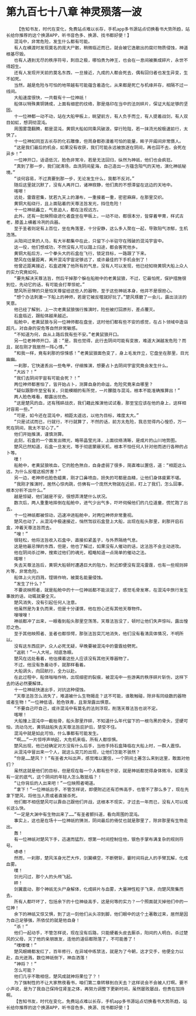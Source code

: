 # 第九百七十八章 神灵殒落一波
        【告知书友，时代在变化，免费站点难以长存，手机app多书源站点切换看书大势所趋，站长给你推荐的这个换源APP，听书音色多、换源、找书都好使！】
       混沌中，非常危险，发生什么都有可能。
       有人在横渡时发现莫名的庞大尸骸，稍微临近而已，就会被它逸散出的腐烂物质侵蚀，神道根基尽毁。
       也有人遇到无尽的秩序符号，刺目之极，哪怕贵为神王，也会在一息间被撕成碎片，永世不得超生。
       还有人发现开天前的莫名东西，一旦接近，九成的人都会死去，偶有回归者也发生异变，生不如死。
       当然，越是危险与可怕的地带越有可能蕴含着造化，从来都是死亡与机缘并存，相隔不过一线间。
       大船速度很快，一共载有十一位神祇！
       船体以特殊黄铜铸成，上面有细密的纹络，那是烙印在当中的法则碎片，保证大船足够的坚固。
       十一位神都一动不动，站在大船甲板上，眺望前方，有人负手而立，有人提着战剑，有人双目如虹，想洞彻混沌。
       周围雾霭翻腾，都是混沌，黄铜大船如同乘风破浪，穿行险阻，若一抹流光般极速前行，太快了。
       十一位神如同亘古长存的化石雕像，但周身都弥漫着可怕的能量，眸子开阖间非常慑人。
       “这是我们最后的机会，如果没有收获，我们可能永远被放逐在阴间，再也回不去，会死在异乡！”
       一位神开口，话语低沉，脸色非常冷，若是无法回归，纵然为神祇，他们也会疯狂。
       “真到了那一步，我们就清场，血洗阴间星海，自己造出一方蕴含阳气的天地，演化神祇秘境。”
       “谈何容易，不过真要到那一步，无论发生什么，我都不反对。”
       随后这里就沉默了，没有人再开口，诸神寂静，他们真的不想滞留在这边的天地中。
       喀嚓！
       远处，雷霆密集，犹若九天上的瀑布，一重接着一重，密密麻麻，在那里交织。
       黄铜大船绕行，且上面贴着的天尊法旨发光，挡住危险！
       十一位神祇矗立，气息迫人，都在注视远方。
       此外，还有一批映照级进化者盘坐在甲板上，一动不动，都很本分，皆穿着甲胄，样式古老，膝盖上横着冷冽的兵器。
       至于圣者则足有上百位，坐在角落里，十分安静，这么多人聚在一起，导致阳气浓郁，生机浩荡。
       从阳间过来的人马，有大半都集中在此，只留下小半驻守在残破的混沌宇宙中。
       这一役，他们想成功，不然没有人可以踏上归途，都会客死他乡。
       黄铜大船后方，一个拳头大的石盒在飞行，锁定目标，一路跟了下来。
       楚风在估量距离，离开混沌宇宙足够远了，或许最佳的下手机会到了！
       他曾近距离接近，石盒遮掩了他所有的气息，没有人可以发现，他已经知晓黄铜大船上众人的实力究竟如何。
       “要先解决天尊法旨，然后干掉那个躲在船舱中的老黄鼠狼，不过，它最怕死，保护措施很到位，先动它的话，有可能会打草惊蛇。”
       楚风所忌惮的只是怕天尊留给这些人的器物，至于这些神祇本身，他并不是很担心。
       “想个办法刺激一下船上的神师，若是它被反噬就好玩了。”楚风琢磨了一会儿，露出淡淡的笑意。
       他已经了解到，上一次老黄鼠狼强行推演时，险些被打回原形，差点覆灭。
       石盒临近，跟船体越来越近。
       船舱中，老黄鼠狼与另一位神师都在盘坐，这时他们都有些不安的感觉，在占卜领域中造诣超凡，对自身的安危等自然非常敏感。
       “不知道为何，自从上路后我有些不安。”老黄鼠狼开口。
       另一位老神师开口，道：“是，我也觉得，此行去阴间可能有变故，难道大渊越发危险？而且，就在刚才我居然一阵心悸。”
       “和我一样，竟有刹那的惊悚感！”老黄鼠狼面色变了，身上毛发炸立，它盘坐在那里，目光幽幽。
       一刹那，它快速丢出一些龟甲，仔细推演，想要占卜去阴间宇宙究竟会发生什么。
       “大凶？！”
       “我们去阴间宇宙有可能会死？！”
       两位神师都害怕了，皆开始占卜，测算自身的命运，危险究竟来自哪里？
       “疑似跟那件至宝有关，只能模糊的有所觉，一片朦胧与混沌，根本不能准确推算出！”
       两人脸色难看，都露出忧色。
       “这是楚风的血，还有残碎战衣，我们藉此推演他试试看，那至宝应该在他的身上，这样相对容易一些。”
       “可是，如今还在混沌中，相距太遥远，以他为目标，难度太大。”
       “只是试试而已，行就行，不行就算了，不然的话，前方太危险，我总觉得内心惶恐，万一死在阴间，我太不甘心了。”
       他们开始推演，谨慎测算。
       此刻，石盒的一个面发出微光，略带晶莹光泽，上面纹络清晰，是成片的山川地势图。
       楚风已然知道，石盒一旦发光，等于彻底蒙蔽天机，根本不怕任何人针对他而进行各种的占卜等。
       噗！
       船舱中，老黄鼠狼咳血，它的脸色煞白，自身虚弱了很多，简直难以置信，道：“相距这么远，为什么反噬这般厉害？”
       另一边，老神师也脸色蜡黄，刚才口鼻喷血，损失的可都是血精，让他们身体疲累不堪。
       “我刚才推演时，居然心惊肉跳，仿佛有一个庞然大物就在近前，盯上了我们，怎么回事，根本分析不出什么。”
       越是惊疑，他们越是不安，很想弄清楚什么状况。
       数次后，两人重重地摔倒在船舱中，进气少出气多，吓坏伺候他们的几位道童，慌忙跑了出去。
       十一位神祇都被惊动，迅速冲进船舱中，对两位神师非常重视。
       楚风也动了，从混沌中极速接近，悄然驾驭石盒登上大船，出现在船头那里，刹那开启石盒，冲着天尊法旨而去。
       “嗖！”
       很轻松，他将法旨收入石盒中，直接扣紧盖子，与外界隔绝气息。
       这是他最忌惮的东西，但是，他也了解过，如果没有人催动的话，这法旨不会主动进攻。
       他在阴间杀过神，搜索过他们的魂光，粗略知道一点简单的催动之法。
       喀嚓！
       失去天尊法旨后，黄铜大船顿时遭遇巨大的阻力，附近即便没有混沌雷霆，也有一些规则碎片等，非常危险。
       船体上火光四溅，铿锵作响，被莫名能量侵蚀。
       “发生了什么？”
       不要说映照者，就是船舱中的十一位神祇都不能淡定了，感觉毛骨发寒，在混沌中旅行发生事故的话，动辄就要全灭。
       楚风消失，没有引起任何人注意。
       他虽然是为复仇而来，但是十分谨慎，他在担心还有其他天尊物件。
       嗖嗖嗖！
       神祇都冲了出来，一眼看到船头那里空荡荡，天尊法旨没了，顿时让他们失声惊叫，露出惶恐之色。
       至于其他映照者、圣者也都惊愕，那张法旨突兀地消失，他们没有看清具体情况，不明所以。
       没有这东西庇护，众人必死无疑，早晚要被混沌中的雷霆给劈死。
       “返航！”一人大吼，彻底急眼。
       楚风在远处看着，他估摸着这些人应该没有其他天尊器物了。
       不过，他没有急着动手，就那样看着。
       大船调头，向回航行，全力以赴。
       在此过程中，船体嗡嗡作响，出现细密的裂痕，被混沌中一些游离的秩序碎片斩伤，这样下去的话必然要解体。
       十一位神祇快速出手，对抗这种侵蚀。
       “天尊法旨怎么消失了，难道被什么生物揭走？这不可能，谁敢触碰，除非有同级数的器物或者生物！”一位神低语，脸色铁青，且渐渐露出惧意。
       “不要自己吓自己，或许混沌中有莫名的法则浮现，削落天尊法旨也说不定。
       喀嚓！
       大船撞上混沌中一截枯骨，船头那里炸碎，不知道什么年代留下的一根乌黑的骨头，坚硬可怕，流动乌光，黄铜战船失去天尊法旨庇护后，禁受不住。
       混沌中就是如此可怕，什么事都有可能发生。
       “啊……”一片惊呼声响起，大危机来临，所有人都惊惧。
       楚风出现，他已经确定对方没有什么后手，当他手持石盒降临在大船上时，一群人震惊。
       从混沌中冒出来一个人，就这么突兀的出现，让他们怎能不骇然？
       “你是……楚风？！”有圣者大叫出声，感觉难以置信，一个阴间土著怎么来到这里，敢面对他们？
       虽然这就是他们的目标，但是现在每一个人都有些不安，就是神祇都觉得身体微冷，如果没有一定的底气，这个阴间的年轻人怎么敢抵临？！
       “让你背后的人出来吧！”一位映照者喝道。
       “拿下！”一位神祇出手，不管怎样说，即便附近还有恐怖高手，也管不了那么多了，现在先拿下楚风，将他当人质或者直接杀死。
       他们都不相信楚风可以靠自己跟他们开战，这根本不现实，才过去一年而已，没有人可以成长这么快。
       “一定是大渊中有生物出来了……”有圣者颤抖道，看向周围的混沌。
       事实上，这也是在场十一位神祇的猜测，阴间最后的倚仗也就是那里了，除非那里有生物走出。
       轰！
       有一位神祇对楚风下手，迅速而猛烈，想第一时间控制住他，银色手掌布满复杂的规则符号。
       哧哧！
       然而，一刹那，楚风浑身光芒大作，剑翼横空，不断劈斩，霎时间将此人的手臂瓦解，化成血雾。
       噗！
       剑光闪过，那个人的头颅飞起。
       砰！
       剑翼震动，那个神祇无头尸身解体，化成碎片与血雾，大量神性粒子飞来，向楚风聚集而去。
       所有人都吓坏了，包括余下的十位神级高手，这是何等的实力？一个照面就灭掉他们中的一位神！
       余下的神祇又惊又惧，到了这一刻他们从头凉到脚，他们眼中的这个土著敢过来，居然是因为自己足够强，所依仗的就是他自身！
       “杀！”
       他们一起动手，不管怎样说，现在没有后路，只能硬着头皮去厮杀，阳间的人明白，杀过楚风的父母，灭了他的亲朋故友，连他的道侣都殒落了，不可能善了！
       “噗噗噗！”
       楚风眼睛都发红了，百年修行，在异域中练禁法，就是为了今朝，这才交手，他便全力以赴，血光迸溅，数位神祇倒下，神血洒落！
       “神将？！”
       怎么可能？
       他们几乎不敢相信，楚风成就神将果位了？！
       为了强制性的不让大家熬夜看书，咱们第二章转移到白天去？这样说会不会被人打啊。要不小声说，是为了我自己保持住肾圣之体，再努力调整下更新时间，虽然屡败屡战，但贵在加持啊。
       【告知书友，时代在变化，免费站点难以长存，手机app多书源站点切换看书大势所趋，站长给你推荐的这个换源APP，听书音色多、换源、找书都好使！】
